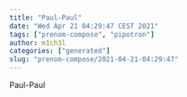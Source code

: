 ```yaml
---
title: "Paul-Paul"
date: "Wed Apr 21 04:29:47 CEST 2021"
tags: ["prenom-compose", "pipotron"]
author: m1ch3l
categories: ["generated"]
slug: "prenom-compose/2021-04-21-04:29:47"
---
```


Paul-Paul
